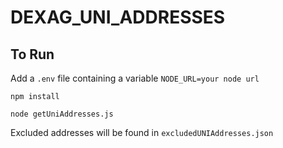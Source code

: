 # DEXAG_UNI_ADDRESSES

## To Run

Add a `.env` file containing a variable `NODE_URL=your node url`

`npm install`

`node getUniAddresses.js`

Excluded addresses will be found in `excludedUNIAddresses.json`
